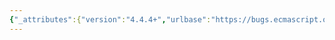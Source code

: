 ```yaml
---
{"_attributes":{"version":"4.4.4+","urlbase":"https://bugs.ecmascript.org/","maintainer":"dherman@mozilla.com"},"bug":{"bug_id":3889,"creation_ts":"2015-02-13 15:02:00 -0800","short_desc":"19.1.2.3.1: extra \"props\" + missing space","delta_ts":"2015-02-19 19:10:57 -0800","product":"Draft for 6th Edition","component":"editorial issue","version":"Rev 33: February 12, 2015 Draft","rep_platform":"All","op_sys":"All","bug_status":"RESOLVED","resolution":"FIXED","priority":"Normal","bug_severity":"normal","everconfirmed":true,"reporter":{"uid":"jmdyck","name":"Michael Dyck"},"assigned_to":{"uid":"allen","name":"Allen Wirfs-Brock"},"long_desc":[{"commentid":12596,"comment_count":0,"who":{"uid":"jmdyck","name":"Michael Dyck"},"bug_when":"2015-02-13 15:02:43 -0800","thetext":"In 19.1.2.3.1 \"Runtime Semantics: ObjectDefineProperties Abstract Operation\",\nstep 3 says:\n    Let keys be props props.[[OwnPropertyKeys]]().\n\nDelete extra \"props\".\n\n---\n\nAlso, step 7.c says:\n    Let status beDefinePropertyOrThrow(O,P, desc).\n\nAfter \"be\", insert a space."},{"commentid":12598,"comment_count":1,"who":{"uid":"allen","name":"Allen Wirfs-Brock"},"bug_when":"2015-02-13 15:05:10 -0800","thetext":"fixed in rev34 editor's draft"},{"commentid":13063,"comment_count":2,"who":{"uid":"allen","name":"Allen Wirfs-Brock"},"bug_when":"2015-02-19 19:10:57 -0800","thetext":"fixed in rev34"}]}}
---
```

